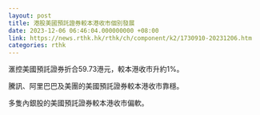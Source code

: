```yaml
---
layout: post
title: 港股美國預託證券較本港收市個別發展
date: 2023-12-06 06:46:04.000000000 +08:00
link: https://news.rthk.hk/rthk/ch/component/k2/1730910-20231206.htm
categories: rthk
---
```


滙控美國預託證券折合59.73港元，較本港收市升約1%。

騰訊、阿里巴巴及美團的美國預託證券較本港收市靠穩。

多隻內銀股的美國預託證券較本港收市偏軟。
